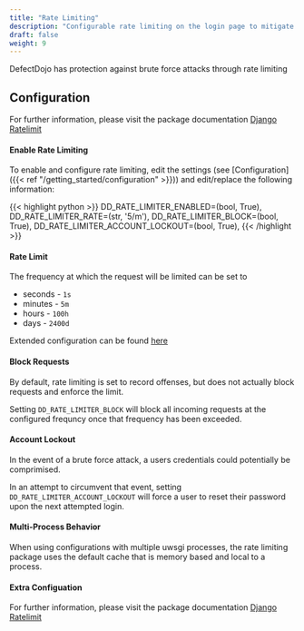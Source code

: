 ```yaml
---
title: "Rate Limiting"
description: "Configurable rate limiting on the login page to mitigate brute force attacks"
draft: false
weight: 9
---
```



DefectDojo has protection against brute force attacks through rate limiting

## Configuration

For further information, please visit the package documentation [Django Ratelimit](https://django-ratelimit.readthedocs.io/en/stable/index.html)

#### Enable Rate Limiting

To enable and configure rate limiting, edit the settings (see [Configuration]({{< ref "/getting_started/configuration" >}})) and edit/replace the following information:

{{< highlight python >}}
DD_RATE_LIMITER_ENABLED=(bool, True),
DD_RATE_LIMITER_RATE=(str, '5/m'),
DD_RATE_LIMITER_BLOCK=(bool, True),
DD_RATE_LIMITER_ACCOUNT_LOCKOUT=(bool, True),
{{< /highlight >}}

#### Rate Limit

The frequency at which the request will be limited can be set to

* seconds - `1s`
* minutes - `5m`
* hours - `100h`
* days - `2400d`

Extended configuration can be found [here](https://django-ratelimit.readthedocs.io/en/stable/rates.html)

#### Block Requests

By default, rate limiting is set to record offenses, but does not actually block requests and enforce the limit.

Setting `DD_RATE_LIMITER_BLOCK` will block all incoming requests at the configured frequncy once that frequency has been exceeded.

#### Account Lockout

In the event of a brute force attack, a users credentials could potentially be comprimised.

In an attempt to circumvent that event, setting `DD_RATE_LIMITER_ACCOUNT_LOCKOUT` will force a user to reset their password upon the next attempted login.

#### Multi-Process Behavior

When using configurations with multiple uwsgi processes, the rate limiting package uses the default cache that is memory based and local to a process.

#### Extra Configuation

For further information, please visit the package documentation [Django Ratelimit](https://django-ratelimit.readthedocs.io/en/stable/index.html)
